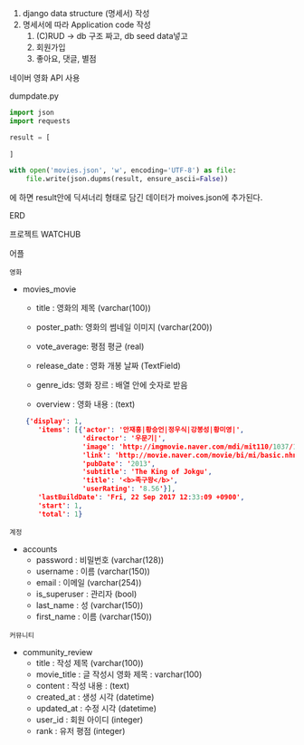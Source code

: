 1. django data structure (명세서) 작성
2. 명세서에 따라 Application code 작성
   1. (C)RUD -> db 구조 짜고, db seed data넣고
   2. 회원가입
   3. 좋아요, 댓글, 별점



네이버 영화 API 사용



dumpdate.py

```python
import json
import requests

result = [
    
]

with open('movies.json', 'w', encoding='UTF-8') as file:
    file.write(json.dupms(result, ensure_ascii=False))
```

에 하면 result안에 딕셔너리 형태로 담긴 데이터가 moives.json에 추가된다.



ERD

프로젝트 WATCHUB

어플

`영화`

- movies_movie

  - title : 영화의 제목 (varchar(100))

  - poster_path: 영화의 썸네일 이미지 (varchar(200))

  - vote_average: 평점 평균 (real)

  - release_date : 영화 개봉 날짜 (TextField)

  - genre_ids: 영화 장르 : 배열 안에 숫자로 받음

  - overview : 영화 내용 : (text)

    

```json
    {'display': 1,
       'items': [{'actor': '안재홍|황승언|정우식|강봉성|황미영|',
                  'director': '우문기|',
                  'image': 'http://imgmovie.naver.com/mdi/mit110/1037/103797_P29_103649.jpg',
                  'link': 'http://movie.naver.com/movie/bi/mi/basic.nhn?code=103797',
                  'pubDate': '2013',
                  'subtitle': 'The King of Jokgu',
                  'title': '<b>족구왕</b>',
                  'userRating': '8.56'}],
       'lastBuildDate': 'Fri, 22 Sep 2017 12:33:09 +0900',
       'start': 1,
       'total': 1}
```



`계정`

- accounts
  - password : 비밀번호 (varchar(128))
  - username : 이름 (varchar(150))
  - email : 이메일 (varchar(254))
  - is_superuser : 관리자 (bool)
  - last_name : 성 (varchar(150))
  - first_name : 이름 (varchar(150))



`커뮤니티`

- community_review
  - title : 작성 제목 (varchar(100))
  - movie_title : 글 작성시 영화 제목 : varchar(100)
  - content : 작성 내용 : (text)
  - created_at : 생성 시각 (datetime)
  - updated_at : 수정 시각 (datetime)
  - user_id : 회원 아이디 (integer)
  - rank : 유저 평점 (integer)



